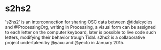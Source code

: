 # s2hs2
's2hs2' is an interconnection for sharing OSC data between @tidalcycles and @ProcessingOrg, writing in Processing, a visual form can be assigned to each letter on the computer keyboard, later is possible to live code such letters, modifying their behavior trough Tidal. s2hs2 is a collaborative project undertaken by @yaxu and @yecto in January 2015.
